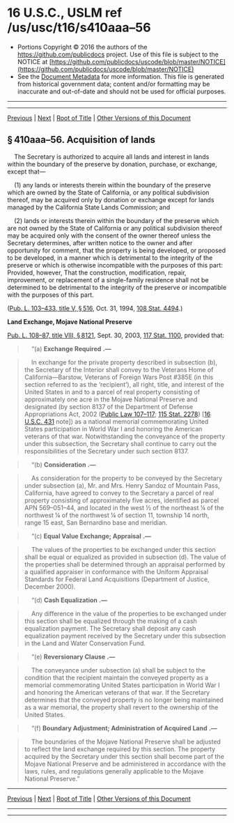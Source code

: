 ---
---

# 16 U.S.C., USLM ref /us/usc/t16/s410aaa–56

* Portions Copyright © 2016 the authors of the https://github.com/publicdocs project.
  Use of this file is subject to the NOTICE at [https://github.com/publicdocs/uscode/blob/master/NOTICE](https://github.com/publicdocs/uscode/blob/master/NOTICE)
* See the [Document Metadata](././../../../../../..//README.md) for more information.
  This file is generated from historical government data; content and/or formatting may be inaccurate and out-of-date and should not be used for official purposes.

----------
----------

[Previous](./../../../../../..//us/usc/t16/ch1/schLIX–Y/ptC/m__us_usc_t16_s410aaa–55.md) | [Next](./../../../../../..//us/usc/t16/ch1/schLIX–Y/ptC/m__us_usc_t16_s410aaa–57.md) | [Root of Title](./../../../../../../) | [Other Versions of this Document](https://publicdocs.github.io/go/links?ns=uslm&ref=%2Fus%2Fusc%2Ft16%2Fs410aaa%E2%80%9356)

## § 410aaa–56. Acquisition of lands

    The Secretary is authorized to acquire all lands and interest in lands within the boundary of the preserve by donation, purchase, or exchange, except that—

    (1) any lands or interests therein within the boundary of the preserve which are owned by the State of California, or any political subdivision thereof, may be acquired only by donation or exchange except for lands managed by the California State Lands Commission; and

    (2) lands or interests therein within the boundary of the preserve which are not owned by the State of California or any political subdivision thereof may be acquired only with the consent of the owner thereof unless the Secretary determines, after written notice to the owner and after opportunity for comment, that the property is being developed, or proposed to be developed, in a manner which is detrimental to the integrity of the preserve or which is otherwise incompatible with the purposes of this part: Provided, however, That the construction, modification, repair, improvement, or replacement of a single-family residence shall not be determined to be detrimental to the integrity of the preserve or incompatible with the purposes of this part.

([Pub. L. 103–433, title V, § 516][/us/pl/103/433/s516], Oct. 31, 1994, [108 Stat. 4494][/us/stat/108/4494].)

 __Land Exchange, Mojave National Preserve__ 

[Pub. L. 108–87, title VIII, § 8121][/us/pl/108/87/s8121], Sept. 30, 2003, [117 Stat. 1100][/us/stat/117/1100], provided that:

>     “(a)  __Exchange Required__  __.—__ 

>     In exchange for the private property described in subsection (b), the Secretary of the Interior shall convey to the Veterans Home of California—Barstow, Veterans of Foreign Wars Post #385E (in this section referred to as the ‘recipient’), all right, title, and interest of the United States in and to a parcel of real property consisting of approximately one acre in the Mojave National Preserve and designated (by section 8137 of the Department of Defense Appropriations Act, 2002 ([Public Law 107–117][/us/pl/107/117]; [115 Stat. 2278][/us/stat/115/2278]) \[[16 U.S.C. 431][/us/usc/t16/s431] note\]) as a national memorial commemorating United States participation in World War I and honoring the American veterans of that war. Notwithstanding the conveyance of the property under this subsection, the Secretary shall continue to carry out the responsibilities of the Secretary under such section 8137.

>     “(b)  __Consideration__  __.—__ 

>     As consideration for the property to be conveyed by the Secretary under subsection (a), Mr. and Mrs. Henry Sandoz of Mountain Pass, California, have agreed to convey to the Secretary a parcel of real property consisting of approximately five acres, identified as parcel APN 569–051–44, and located in the west ½ of the northeast ¼ of the northwest ¼ of the northwest ¼ of section 11, township 14 north, range 15 east, San Bernardino base and meridian.

>     “(c)  __Equal Value Exchange; Appraisal__  __.—__ 

>     The values of the properties to be exchanged under this section shall be equal or equalized as provided in subsection (d). The value of the properties shall be determined through an appraisal performed by a qualified appraiser in conformance with the Uniform Appraisal Standards for Federal Land Acquisitions (Department of Justice, December 2000).

>     “(d)  __Cash Equalization__  __.—__ 

>     Any difference in the value of the properties to be exchanged under this section shall be equalized through the making of a cash equalization payment. The Secretary shall deposit any cash equalization payment received by the Secretary under this subsection in the Land and Water Conservation Fund.

>     “(e)  __Reversionary Clause__  __.—__ 

>     The conveyance under subsection (a) shall be subject to the condition that the recipient maintain the conveyed property as a memorial commemorating United States participation in World War I and honoring the American veterans of that war. If the Secretary determines that the conveyed property is no longer being maintained as a war memorial, the property shall revert to the ownership of the United States.

>     “(f)  __Boundary Adjustment; Administration of Acquired Land__  __.—__ 

>     The boundaries of the Mojave National Preserve shall be adjusted to reflect the land exchange required by this section. The property acquired by the Secretary under this section shall become part of the Mojave National Preserve and be administered in accordance with the laws, rules, and regulations generally applicable to the Mojave National Preserve.”

----------

[Previous](./../../../../../..//us/usc/t16/ch1/schLIX–Y/ptC/m__us_usc_t16_s410aaa–55.md) | [Next](./../../../../../..//us/usc/t16/ch1/schLIX–Y/ptC/m__us_usc_t16_s410aaa–57.md) | [Root of Title](./../../../../../../) | [Other Versions of this Document](https://publicdocs.github.io/go/links?ns=uslm&ref=%2Fus%2Fusc%2Ft16%2Fs410aaa%E2%80%9356)

----------
----------

[/us/pl/103/433/s516]: https://publicdocs.github.io/go/links?ns=uslm&ref=%2Fus%2Fpl%2F103%2F433%2Fs516
[/us/stat/108/4494]: https://publicdocs.github.io/go/links?ns=uslm&ref=%2Fus%2Fstat%2F108%2F4494
[/us/pl/108/87/s8121]: https://publicdocs.github.io/go/links?ns=uslm&ref=%2Fus%2Fpl%2F108%2F87%2Fs8121
[/us/stat/117/1100]: https://publicdocs.github.io/go/links?ns=uslm&ref=%2Fus%2Fstat%2F117%2F1100
[/us/pl/107/117]: https://publicdocs.github.io/go/links?ns=uslm&ref=%2Fus%2Fpl%2F107%2F117
[/us/stat/115/2278]: https://publicdocs.github.io/go/links?ns=uslm&ref=%2Fus%2Fstat%2F115%2F2278
[/us/usc/t16/s431]: https://publicdocs.github.io/go/links?ns=uslm&ref=%2Fus%2Fusc%2Ft16%2Fs431


